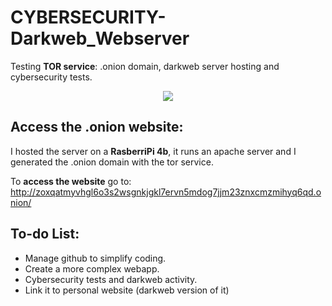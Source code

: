 # CYBERSECURITY-Darkweb_Webserver
Testing **TOR service**: .onion domain, darkweb server hosting and cybersecurity tests.
<p align="center">
  <img src="https://github.com/user-attachments/assets/61476060-00dd-4bf5-ba8b-d5cd32c8fa2a" />
</p>

## Access the .onion website:
I hosted the server on a **RasberriPi 4b**, it runs an apache server and I generated the .onion domain with the tor service.

To **access the website** go to: http://zoxqatmyvhgl6o3s2wsgnkjgkl7ervn5mdog7jjm23znxcmzmihyq6qd.onion/

## To-do List:
- Manage github to simplify coding.
- Create a more complex webapp.
- Cybersecurity tests and darkweb activity.
- Link it to personal website (darkweb version of it)
